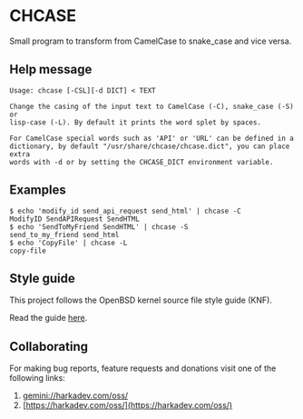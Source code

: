 CHCASE
======

Small program to transform from CamelCase to snake_case and vice versa.

## Help message

    Usage: chcase [-CSL][-d DICT] < TEXT

    Change the casing of the input text to CamelCase (-C), snake_case (-S) or
    lisp-case (-L). By default it prints the word splet by spaces.

    For CamelCase special words such as 'API' or 'URL' can be defined in a
    dictionary, by default "/usr/share/chcase/chcase.dict", you can place extra
    words with -d or by setting the CHCASE_DICT environment variable.

## Examples

    $ echo 'modify_id send_api_request send_html' | chcase -C
    ModifyID SendAPIRequest SendHTML
    $ echo 'SendToMyFriend SendHTML' | chcase -S
    send_to_my_friend send_html
    $ echo 'CopyFile' | chcase -L
    copy-file

## Style guide

This project follows the OpenBSD kernel source file style guide (KNF).

Read the guide [here](https://man.openbsd.org/style).

## Collaborating

For making bug reports, feature requests and donations visit
one of the following links:

1. [gemini://harkadev.com/oss/](gemini://harkadev.com/oss/)
2. [https://harkadev.com/oss/](https://harkadev.com/oss/)
